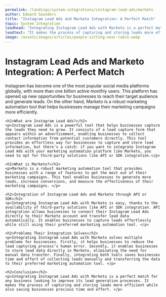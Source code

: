 ```yaml
---
permalink: /landings/system-integrations/instagram-lead-ads/marketo
author: Edward Saunders
title: "Instagram Lead Ads and Marketo Integration: A Perfect Match"
topic: System Integration
leadhead: "Integrating Instagram Lead Ads with Marketo is a perfect match for any business looking to improve its lead generation processes"
leadtext: "It makes the process of capturing and storing leads more efficient while also saving businesses precious time and effort."
image: /assets/images/articles/people-sitting-near-table.webp
---
```

<div class="arttext">	<h1>Instagram Lead Ads and Marketo Integration: A Perfect Match</h1>
	<p>Instagram has become one of the most popular social media platforms globally, with more than one billion active monthly users. This platform has opened up new opportunities for businesses to reach their target audience and generate leads. On the other hand, Marketo is a robust marketing automation tool that helps businesses manage their marketing campaigns more efficiently. </p>

	<h2>What are Instagram Lead Ads?</h2>
	<p>Instagram Lead Ads is a powerful tool that helps businesses capture the leads they need to grow. It consists of a lead capture form that appears within an advertisement, enabling businesses to collect contact information from potential customers directly. This tool provides an effortless way for businesses to capture and store lead information, but there’s a catch: if you want to integrate Instagram Lead Ads with your marketing automation platform like Marketo, you need to opt for third-party solutions like API or SDK integration.</p>

	<h2>What is Marketo?</h2>
	<p>Marketo is a robust marketing automation tool that provides businesses with a range of features to get the most out of their marketing campaigns. This tool enables businesses to generate more leads, increase conversions, and measure the effectiveness of their marketing campaigns. </p>

	<h2>Integration of Instagram Lead Ads and Marketo through API or SDK</h2>
	<p>Integrating Instagram Lead Ads with Marketo is easy, thanks to the availability of third-party solutions like API or SDK integration. API integration allows businesses to connect their Instagram Lead Ads directly to their Marketo account and transfer lead data automatically. It enables businesses to capture leads effortlessly while still using their preferred marketing automation tool. </p>

	<h2>Problems Their Integration Solves</h2>
	<p>Integrating Instagram Lead Ads with Marketo solves multiple problems for businesses. Firstly, it helps businesses to reduce the lead capturing process’s human error. Secondly, it enables businesses to store lead data directly in Marketo, eliminating the need for manual data transfer. Finally, integrating both tools saves businesses time and effort of collecting leads manually and transferring the data to their preferred marketing automation tool. </p>

	<h2>Conclusion</h2>
	<p>Integrating Instagram Lead Ads with Marketo is a perfect match for any business looking to improve its lead generation processes. It makes the process of capturing and storing leads more efficient while also saving businesses precious time and effort. </p>
</div>